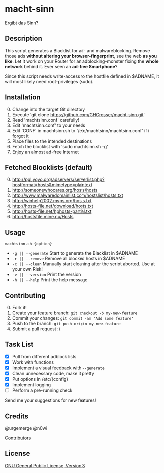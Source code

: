 # macht-sinn

Ergibt das Sinn?

## Description

This script generates a Blacklist for ad- and malwareblocking. Remove those ads **without altering your browser-fingerprint**, see the web **as you like**. Let it work on your Router for an adblocking-monster fixing the **whole network** behind it. Ever seen an **ad-free Smartphone**?

Since this script needs write-access to the hostfile defined in $ADNAME, it will most likely need root-privileges (sudo).

## Installation

0. Change into the target Git directory
0. Execute 'git clone https://github.com/GHCrosser/macht-sinn.git'
0. Read 'machtsinn.conf' carefully!
0. Edit 'machtsinn.conf' to your needs
0. Edit 'CONF' in machtsinn.sh to '/etc/machtsinn/machtsinn.conf' if i forgot it
0. Place files to the intended destinations
0. Fetch the blocklist with 'sudo machtsinn.sh -g'
0. Enjoy an almost ad-free Internet

## Fetched Blocklists (default)

0. http://pgl.yoyo.org/adservers/serverlist.php?hostformat=hosts&mimetype=plaintext
0. http://someonewhocares.org/hosts/hosts
0. http://www.malwaredomainlist.com/hostslist/hosts.txt
0. http://winhelp2002.mvps.org/hosts.txt
0. http://hosts-file.net/download/hosts.txt
0. http://hosts-file.net/hphosts-partial.txt
0. http://hostsfile.mine.nu/Hosts

## Usage

`machtsinn.sh {option}`
* `-g || --generate` Start to generate the Blacklist in $ADNAME
* `-r || --remove` Remove all blocked hosts in $ADNAME
* `-c || --clean` Manually start cleaning after the script aborted. Use at your own Risk!
* `-v || --version` Print the version
* `-h || --help` Print the help message

## Contributing

0. Fork it!
0. Create your feature branch: `git checkout -b my-new-feature`
0. Commit your changes: `git commit -am 'Add some feature'`
0. Push to the branch: `git push origin my-new-feature`
0. Submit a pull request :)

## Task List

- [x] Pull from different adblock lists
- [x] Work with functions
- [x] Implement a visual feedback with `--generate`
- [x] Clean unnecessary code, make it pretty
- [x] Put options in /etc/{config}
- [x] Implement logging
- [ ] Perform a pre-running check

Send me your suggestions for new features!

## Credits

@urgemerge
@n0wi

[Contributors](https://github.com/GHCrosser/macht-sinn/graphs/contributors)

## License

[GNU General Public License, Version 3](LICENSE)
